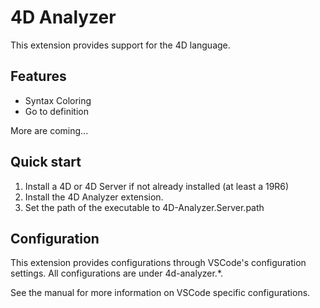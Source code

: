 # 4D Analyzer

This extension provides support for the 4D language.

## Features

* Syntax Coloring
* Go to definition

More are coming... 

## Quick start

1. Install a 4D or 4D Server if not already installed (at least a 19R6)
1. Install the 4D Analyzer extension.
1. Set the path of the executable to 4D-Analyzer.Server.path

## Configuration
This extension provides configurations through VSCode's configuration settings. 
All configurations are under 4d-analyzer.*.

See the manual for more information on VSCode specific configurations.

